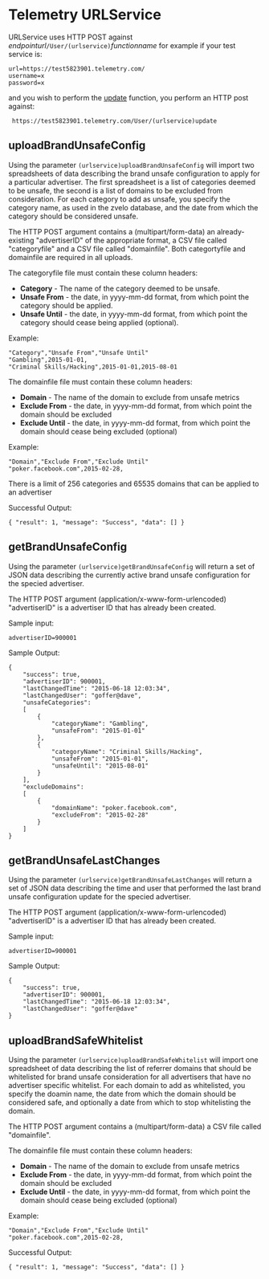 Telemetry URLService
====================

URLService uses HTTP POST against *endpointurl*`/User/(urlservice)`*functionname* for example if your test service is:

    url=https://test5823901.telemetry.com/
    username=x
    password=x

and you wish to perform the [update](#update) function, you perform an HTTP post against:

     https://test5823901.telemetry.com/User/(urlservice)update

## uploadBrandUnsafeConfig

Using the parameter `(urlservice)uploadBrandUnsafeConfig` will import two spreadsheets of data describing the brand unsafe configuration to apply for a particular advertiser. The first spreadsheet is a list of categories deemed to be unsafe, the second is a list of domains to be excluded from consideration. For each category to add as unsafe, you specify the category name, as used in the zvelo database, and the date from which the category should be considered unsafe.

The HTTP POST argument contains a (multipart/form-data) an already-existing "advertiserID" of the appropriate format, a CSV file called "categoryfile" and a CSV file called "domainfile". Both categortyfile and domainfile are required in all uploads.

The categoryfile file must contain these column headers:

* **Category** - The name of the category deemed to be unsafe.
* **Unsafe From** - the date, in yyyy-mm-dd format, from which point the category should be applied.
* **Unsafe Until** - the date, in yyyy-mm-dd format, from which point the category should cease being applied (optional).

Example:

    "Category","Unsafe From","Unsafe Until"
    "Gambling",2015-01-01,
    "Criminal Skills/Hacking",2015-01-01,2015-08-01

The domainfile file must contain these column headers:

* **Domain** - The name of the domain to exclude from unsafe metrics
* **Exclude From** - the date, in yyyy-mm-dd format, from which point the domain should be excluded
* **Exclude Until** - the date, in yyyy-mm-dd format, from which point the domain should cease being excluded (optional)

Example:

    "Domain","Exclude From","Exclude Until"
    "poker.facebook.com",2015-02-28,

There is a limit of 256 categories and 65535 domains that can be applied to an advertiser

Successful Output:

    { "result": 1, "message": "Success", "data": [] }

## getBrandUnsafeConfig

Using the parameter `(urlservice)getBrandUnsafeConfig` will return a set of JSON data describing the currently active brand unsafe configuration for the specied advertiser.

The HTTP POST argument (application/x-www-form-urlencoded) "advertiserID" is a advertiser ID that has already been created.

Sample input:

	advertiserID=900001

Sample Output:

	{
  		"success": true,
  		"advertiserID": 900001,
  		"lastChangedTime": "2015-06-18 12:03:34",
  		"lastChangedUser": "goffer@dave",
  		"unsafeCategories":
  		[
  			{
  				"categoryName": "Gambling",
  				"unsafeFrom": "2015-01-01"
  			},
  			{
  				"categoryName": "Criminal Skills/Hacking",
  				"unsafeFrom": "2015-01-01",
  				"unsafeUntil": "2015-08-01"
  			}
  		],
  		"excludeDomains":
  		[
  			{
  				"domainName": "poker.facebook.com",
  				"excludeFrom": "2015-02-28"
  			}
  		]
 	}

## getBrandUnsafeLastChanges

Using the parameter `(urlservice)getBrandUnsafeLastChanges` will return a set of JSON data describing the time and user that performed the last brand unsafe configuration update for the specied advertiser.

The HTTP POST argument (application/x-www-form-urlencoded) "advertiserID" is a advertiser ID that has already been created.

Sample input:

	advertiserID=900001

Sample Output:

	{
  		"success": true,
  		"advertiserID": 900001,
  		"lastChangedTime": "2015-06-18 12:03:34",
  		"lastChangedUser": "goffer@dave"
	}

## uploadBrandSafeWhitelist

Using the parameter `(urlservice)uploadBrandSafeWhitelist` will import one spreadsheet of data describing the list of referrer domains that should be whitelisted for brand unsafe consideration for all advertisers that have no advertiser specific whitelist. For each domain to add as whitelisted, you specify the doamin name, the date from which the domain should be considered safe, and optionally a date from which to stop whitelisting the domain.

The HTTP POST argument contains a (multipart/form-data) a CSV file called "domainfile".

The domainfile file must contain these column headers:

* **Domain** - The name of the domain to exclude from unsafe metrics
* **Exclude From** - the date, in yyyy-mm-dd format, from which point the domain should be excluded
* **Exclude Until** - the date, in yyyy-mm-dd format, from which point the domain should cease being excluded (optional)

Example:

    "Domain","Exclude From","Exclude Until"
    "poker.facebook.com",2015-02-28,

Successful Output:

    { "result": 1, "message": "Success", "data": [] }

